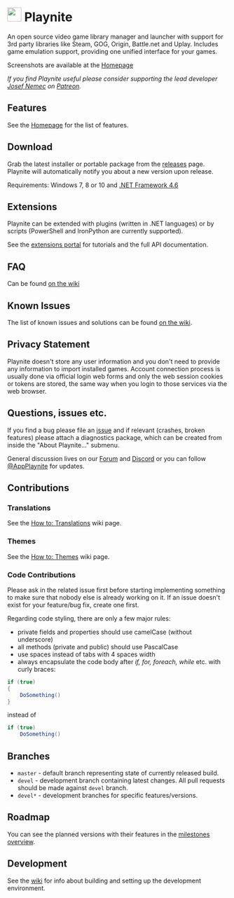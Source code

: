 
# <img src="https://github.com/JosefNemec/Playnite/raw/master/web/applogo.png" width="32">  Playnite
An open source video game library manager and launcher with support for 3rd party libraries like Steam, GOG, Origin, Battle.net and Uplay. Includes game emulation support, providing one unified interface for your games.

Screenshots are available at the [Homepage](http://playnite.link/)

*If you find Playnite useful please consider supporting the lead developer [Josef Nemec](https://github.com/JosefNemec) on [Patreon](https://www.patreon.com/playnite).*

Features
---------

See the [Homepage](http://playnite.link/) for the list of features.

Download
---------

Grab the latest installer or portable package from the [releases](https://github.com/JosefNemec/Playnite/releases) page. Playnite will automatically notify you about a new version upon release.

Requirements: Windows 7, 8 or 10 and [.NET Framework 4.6](https://www.microsoft.com/en-us/download/details.aspx?id=53344)

Extensions
---------
Playnite can be extended with plugins (written in .NET languages) or by scripts (PowerShell and IronPython are currently supported).

See the [extensions portal](https://playnite.link/docs/) for tutorials and the full API documentation.

FAQ
---------
Can be found [on the wiki](https://github.com/JosefNemec/Playnite/wiki/Frequently-Asked-Questions)

Known Issues
---------
The list of known issues and solutions can be found [on the wiki](https://github.com/JosefNemec/Playnite/wiki/Known-Issues).

Privacy Statement
---------
Playnite doesn't store any user information and you don't need to provide any information to import installed games. Account connection process is usually done via official login web forms and only the web session cookies or tokens are stored, the same way when you login to those services via the web browser.

Questions, issues etc.
---------
If you find a bug please file an [issue](https://github.com/JosefNemec/Playnite/issues) and if relevant (crashes, broken features) please attach a diagnostics package, which can be created from inside the "About Playnite..." submenu.

General discussion lives on our [Forum](https://playnite.link/forum) and [Discord](https://discord.gg/hSFvmN6) or you can follow [@AppPlaynite](https://twitter.com/AppPlaynite) for updates.

Contributions
---------
### Translations
See the [How to: Translations](https://github.com/JosefNemec/Playnite/wiki/How-to:-Translations) wiki page.

### Themes
See the [How to: Themes](https://github.com/JosefNemec/Playnite/wiki/How-to%3A-Themes) wiki page.

### Code Contributions
Please ask in the related issue first before starting implementing something to make sure that nobody else is already working on it. If an issue doesn't exist for your feature/bug fix, create one first.

Regarding code styling, there are only a few major rules:

- private fields and properties should use camelCase (without underscore)
- all methods (private and public) should use PascalCase
- use spaces instead of tabs with 4 spaces width
- always encapsulate the code body after *if, for, foreach, while* etc. with curly braces:

```csharp
if (true)
{
    DoSomething()
}
```

instead of

```csharp
if (true)
    DoSomething()
```

Branches
---------
* `master` - default branch representing state of currently released build.
* `devel` - development branch containing latest changes. All pull requests should be made against `devel` branch.
* `devel*` - development branches for specific features/versions.

Roadmap
---------

You can see the planned versions with their features in the [milestones overview](https://github.com/JosefNemec/Playnite/milestones).

Development
---------

See the [wiki](https://github.com/JosefNemec/Playnite/wiki/Building) for info about building and setting up the development environment.
